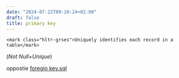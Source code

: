 ```yaml
---
date: "2024-07-22T09:10:24+02:00"
draft: false
title: primary key
---
```


    <mark class="hltr-grses">Uniquely identifies each record in a table</mark>

(*Not Null+Unique*)

oppostie [foregin key.sql](/SQL/to_revise/foregin_key.sql)
